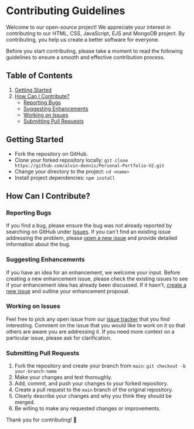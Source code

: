 # Contributing Guidelines

Welcome to our open-source project! We appreciate your interest in contributing to our HTML, CSS, JavaScript, EJS and MongoDB project. By contributing, you help us create a better software for everyone.

Before you start contributing, please take a moment to read the following guidelines to ensure a smooth and effective contribution process.

## Table of Contents

1. [Getting Started](#getting-started)
2. [How Can I Contribute?](#how-can-i-contribute)
    - [Reporting Bugs](#reporting-bugs)
    - [Suggesting Enhancements](#suggesting-enhancements)
    - [Working on Issues](#working-on-issues)
    - [Submitting Pull Requests](#submitting-pull-requests)

## Getting Started

- Fork the repository on GitHub.
- Clone your forked repository locally: `git clone https://github.com/alvin-dennis/Personal-Portfolio-V2.git`
- Change your directory to the project: `cd <name>`
- Install project dependencies: `npm install`

## How Can I Contribute?

### Reporting Bugs

If you find a bug, please ensure the bug was not already reported by searching on GitHub under [Issues](https://github.com/alvin-dennis/Personal-Portfolio-V2/issues). If you can't find an existing issue addressing the problem, please [open a new issue](https://github.com/alvin-dennis/Personal-Portfolio-V2/issues/new) and provide detailed information about the bug.

### Suggesting Enhancements

If you have an idea for an enhancement, we welcome your input. Before creating a new enhancement issue, please check the existing issues to see if your enhancement idea has already been discussed. If it hasn't, [create a new issue](https://github.com/alvin-dennis/Personal-Portfolio-V2/issues/new) and outline your enhancement proposal.

### Working on Issues

Feel free to pick any open issue from our [issue tracker](https://github.com/alvin-dennis/Personal-Portfolio-V2/issues) that you find interesting. Comment on the issue that you would like to work on it so that others are aware you are addressing it. If you need more context on a particular issue, please ask for clarification.

### Submitting Pull Requests

1. Fork the repository and create your branch from `main`: `git checkout -b your-branch-name`
2. Make your changes and test thoroughly.
3. Add, commit, and push your changes to your forked repository.
4. Create a pull request to the `main` branch of the original repository.
5. Clearly describe your changes and why you think they should be merged.
6. Be willing to make any requested changes or improvements.

Thank you for contributing! 🚀
